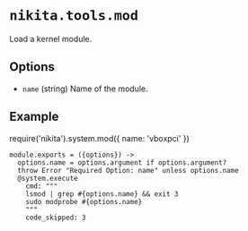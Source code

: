 
# `nikita.tools.mod`

Load a kernel module.

## Options

*   `name` (string)
    Name of the module.

## Example

require('nikita').system.mod({
  name: 'vboxpci'
})

    module.exports = ({options}) ->
      options.name = options.argument if options.argument?
      throw Error "Required Option: name" unless options.name
      @system.execute
        cmd: """
        lsmod | grep #{options.name} && exit 3
        sudo modprobe #{options.name}
        """
        code_skipped: 3
